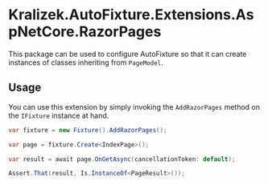 # Kralizek.AutoFixture.Extensions.AspNetCore.RazorPages

This package can be used to configure AutoFixture so that it can create instances of classes inheriting from `PageModel`.

## Usage

You can use this extension by simply invoking the `AddRazorPages` method on the `IFixture` instance at hand.

```csharp
var fixture = new Fixture().AddRazorPages();

var page = fixture.Create<IndexPage>();

var result = await page.OnGetAsync(cancellationToken: default);

Assert.That(result, Is.InstanceOf<PageResult>());
```
